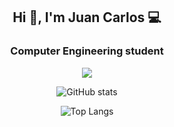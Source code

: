 <h2 align="center">Hi 👋, I'm Juan Carlos 💻</h2>
<h3 align="center">Computer Engineering student</h3>

<p align="center">
  <a href="#">
    <img src="https://skillicons.dev/icons?i=c,java,scala,haskell,python,git" />
  </a>
</p>   

<div align="center">

![GitHub stats](https://github-readme-stats.vercel.app/api?username=jalcausa&show_icons=true&theme=radical&cache_seconds=86400&hide=prs)

![Top Langs](https://github-readme-stats.vercel.app/api/top-langs/?username=jalcausa&show_icons=true&theme=radical&size_weight=0.5&count_weight=0.5&cache_seconds=86400&hide=Makefile,CMake&langs_count=8&layout=donut)

</div>

